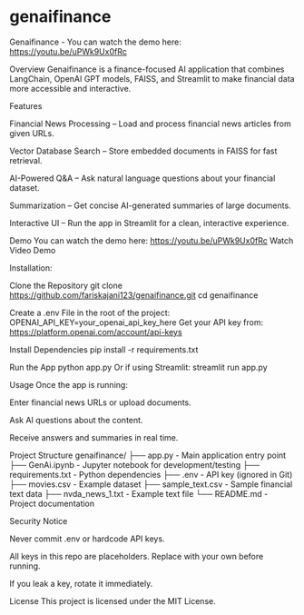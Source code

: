 # genaifinance
Genaifinance - You can watch the demo here: https://youtu.be/uPWk9Ux0fRc

Overview
Genaifinance is a finance-focused AI application that combines LangChain, OpenAI GPT models, FAISS, and Streamlit to make financial data more accessible and interactive.

Features

Financial News Processing – Load and process financial news articles from given URLs.

Vector Database Search – Store embedded documents in FAISS for fast retrieval.

AI-Powered Q&A – Ask natural language questions about your financial dataset.

Summarization – Get concise AI-generated summaries of large documents.

Interactive UI – Run the app in Streamlit for a clean, interactive experience.

Demo
You can watch the demo here: https://youtu.be/uPWk9Ux0fRc
Watch Video Demo


Installation:

Clone the Repository
git clone https://github.com/fariskajani123/genaifinance.git
cd genaifinance

Create a .env File in the root of the project:
OPENAI_API_KEY=your_openai_api_key_here
Get your API key from: https://platform.openai.com/account/api-keys

Install Dependencies
pip install -r requirements.txt

Run the App
python app.py
Or if using Streamlit:
streamlit run app.py

Usage
Once the app is running:

Enter financial news URLs or upload documents.

Ask AI questions about the content.

Receive answers and summaries in real time.

Project Structure
genaifinance/
├── app.py - Main application entry point
├── GenAi.ipynb - Jupyter notebook for development/testing
├── requirements.txt - Python dependencies
├── .env - API key (ignored in Git)
├── movies.csv - Example dataset
├── sample_text.csv - Sample financial text data
├── nvda_news_1.txt - Example text file
└── README.md - Project documentation

Security Notice

Never commit .env or hardcode API keys.

All keys in this repo are placeholders. Replace with your own before running.

If you leak a key, rotate it immediately.

License
This project is licensed under the MIT License.
